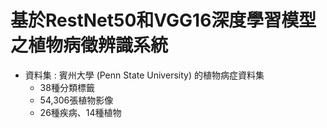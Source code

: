 # 基於RestNet50和VGG16深度學習模型之植物病徵辨識系統 <br>


* 資料集 : 賓州大學 (Penn State University) 的植物病症資料集
  * 38種分類標籤
  * 54,306張植物影像
  * 26種疾病、14種植物
